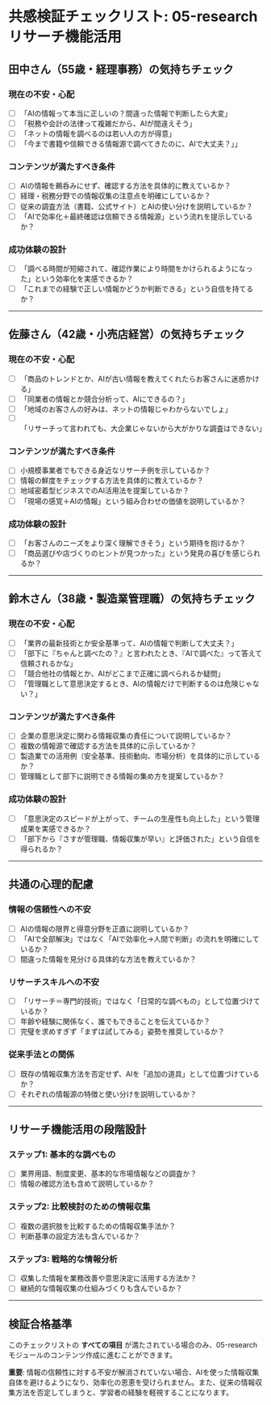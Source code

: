 # 共感検証チェックリスト: 05-research リサーチ機能活用

## 田中さん（55歳・経理事務）の気持ちチェック

### 現在の不安・心配
- [ ] 「AIの情報って本当に正しいの？間違った情報で判断したら大変」
- [ ] 「税務や会計の法律って複雑だから、AIが間違えそう」
- [ ] 「ネットの情報を調べるのは若い人の方が得意」
- [ ] 「今まで書籍や信頼できる情報源で調べてきたのに、AIで大丈夫？」」

### コンテンツが満たすべき条件
- [ ] AIの情報を鵜呑みにせず、確認する方法を具体的に教えているか？
- [ ] 経理・税務分野での情報収集の注意点を明確にしているか？
- [ ] 従来の調査方法（書籍、公式サイト）とAIの使い分けを説明しているか？
- [ ] 「AIで効率化＋最終確認は信頼できる情報源」という流れを提示しているか？

### 成功体験の設計
- [ ] 「調べる時間が短縮されて、確認作業により時間をかけられるようになった」という効率化を実感できるか？
- [ ] 「これまでの経験で正しい情報かどうか判断できる」という自信を持てるか？

---

## 佐藤さん（42歳・小売店経営）の気持ちチェック

### 現在の不安・心配
- [ ] 「商品のトレンドとか、AIが古い情報を教えてくれたらお客さんに迷惑かける」
- [ ] 「同業者の情報とか競合分析って、AIにできるの？」
- [ ] 「地域のお客さんの好みは、ネットの情報じゃわからないでしょ」
- [ ] 「リサーチって言われても、大企業じゃないから大がかりな調査はできない」

### コンテンツが満たすべき条件
- [ ] 小規模事業者でもできる身近なリサーチ例を示しているか？
- [ ] 情報の鮮度をチェックする方法を具体的に教えているか？
- [ ] 地域密着型ビジネスでのAI活用法を提案しているか？
- [ ] 「現場の感覚＋AIの情報」という組み合わせの価値を説明しているか？

### 成功体験の設計
- [ ] 「お客さんのニーズをより深く理解できそう」という期待を抱けるか？
- [ ] 「商品選びや店づくりのヒントが見つかった」という発見の喜びを感じられるか？

---

## 鈴木さん（38歳・製造業管理職）の気持ちチェック

### 現在の不安・心配
- [ ] 「業界の最新技術とか安全基準って、AIの情報で判断して大丈夫？」
- [ ] 「部下に『ちゃんと調べたの？』と言われたとき、『AIで調べた』って答えて信頼されるかな」
- [ ] 「競合他社の情報とか、AIがどこまで正確に調べられるか疑問」
- [ ] 「管理職として意思決定するとき、AIの情報だけで判断するのは危険じゃない？」

### コンテンツが満たすべき条件
- [ ] 企業の意思決定に関わる情報収集の責任について説明しているか？
- [ ] 複数の情報源で確認する方法を具体的に示しているか？
- [ ] 製造業での活用例（安全基準、技術動向、市場分析）を具体的に示しているか？
- [ ] 管理職として部下に説明できる情報の集め方を提案しているか？

### 成功体験の設計
- [ ] 「意思決定のスピードが上がって、チームの生産性も向上した」という管理成果を実感できるか？
- [ ] 「部下から『さすが管理職、情報収集が早い』と評価された」という自信を得られるか？

---

## 共通の心理的配慮

### 情報の信頼性への不安
- [ ] AIの情報の限界と得意分野を正直に説明しているか？
- [ ] 「AIで全部解決」ではなく「AIで効率化→人間で判断」の流れを明確にしているか？
- [ ] 間違った情報を見分ける具体的な方法を教えているか？

### リサーチスキルへの不安
- [ ] 「リサーチ＝専門的技術」ではなく「日常的な調べもの」として位置づけているか？
- [ ] 年齢や経験に関係なく、誰でもできることを伝えているか？
- [ ] 完璧を求めすぎず「まずは試してみる」姿勢を推奨しているか？

### 従来手法との関係
- [ ] 既存の情報収集方法を否定せず、AIを「追加の道具」として位置づけているか？
- [ ] それぞれの情報源の特徴と使い分けを説明しているか？

---

## リサーチ機能活用の段階設計

### ステップ1: 基本的な調べもの
- [ ] 業界用語、制度変更、基本的な市場情報などの調査か？
- [ ] 情報の確認方法も含めて説明しているか？

### ステップ2: 比較検討のための情報収集
- [ ] 複数の選択肢を比較するための情報収集手法か？
- [ ] 判断基準の設定方法も含んでいるか？

### ステップ3: 戦略的な情報分析
- [ ] 収集した情報を業務改善や意思決定に活用する方法か？
- [ ] 継続的な情報収集の仕組みづくりも含んでいるか？

---

## 検証合格基準

このチェックリストの **すべての項目** が満たされている場合のみ、05-researchモジュールのコンテンツ作成に進むことができます。

**重要**: 情報の信頼性に対する不安が解消されていない場合、AIを使った情報収集自体を避けるようになり、効率化の恩恵を受けられません。また、従来の情報収集方法を否定してしまうと、学習者の経験を軽視することになります。